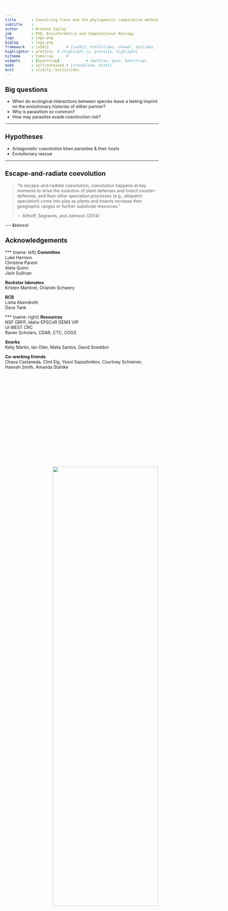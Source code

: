 ```yaml
---
title       : Coevolving trees and the phylogenetic comparative method
subtitle    : 
author      : Breanna Sipley
job         : PhD, Bioinformatics and Computational Biology
logo        : logo.png
biglog      : logo.png
framework   : io2012        # {io2012, html5slides, shower, dzslides, ...}
highlighter : prettify  # {highlight.js, prettify, highlight}
hitheme     : tomorrow      # 
widgets     : [bootstrap]            # {mathjax, quiz, bootstrap}
mode        : selfcontained # {standalone, draft}
knit        : slidify::knit2slides
---
```


## Big questions

* When do ecological interactions between species leave a lasting imprint on the evolutionary histories of either partner?
* Why is parasitism so common?
* How may parasites evade coextinction risk?

---

## Hypotheses

* Antagonistic coevolution btwn parasites & their hosts
* Evolutionary rescue

<img src="assets/img/redQueen.jpeg" style="position:absolute; 
float:middle; 
right:0px;
bottom:50px;" width="60%">

---

## Escape-and-radiate coevolution

> "In escape-and-radiate coevolution, coevolution happens at key moments to drive the evolution of plant defenses and insect counter-defenses, and then other speciation processes (e.g., allopatric speciation) come into play as plants and insects increase their geographic ranges or further subdivide resources."
>
> -- Althoff, Segraves, and Johnson (2014)

<div style="position: absolute; top: 1em; right: 1em; font-weight: bold; color: #fff; font-size: 11px;">
<p style="font-size: 20px"; align="right">Ehrlich and Raven (1964); Thompson (1994) </p>
</div>

--- &twocol

## Acknowledgements 

*** {name: left}
<b>Committee</b><br>
Luke Harmon<br>
Christine Parent<br>
Aleta Quinn<br>
Jack Sullivan

<b>Rockstar labmates</b><br>
Kristen Martinet, Orlando Schwery

<b>BCB</b><br>
Lisha Abendroth<br>
Dave Tank

*** {name: right}
<b>Resources</b><br>
NSF GRFP, Idaho EPSCoR GEM3 VIP<br>
UI IBEST CRC<br>
Raven Scholars, CDAR, CTC, COGS

<b>Snorks</b><br>
Kelly Martin, Ian Oiler, Malia Santos, David Sneddon

<b>Co-working friends</b><br>
Chava Castaneda, Clint Elg, Yesol Sapozhnikov, Courtney Schreiner, Hannah Smith, Amanda Stahlke
 
